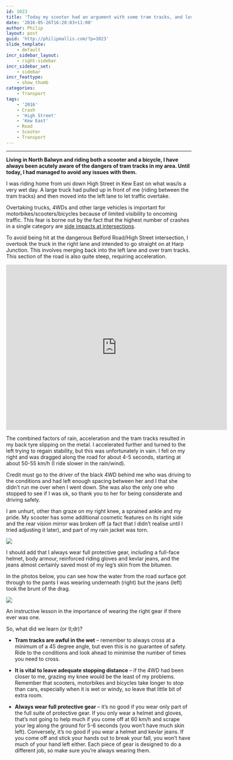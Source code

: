 ```yaml
---
id: 1023
title: 'Today my scooter had an argument with some tram tracks, and lost'
date: '2016-05-26T16:20:03+11:00'
author: Philip
layout: post
guid: 'http://philipmallis.com/?p=1023'
slide_template:
    - default
incr_sidebar_layout:
    - right-sidebar
incr_sidebar_set:
    - sidebar
incr_feattype:
    - show_thumb
categories:
    - Transport
tags:
    - '2016'
    - Crash
    - 'High Street'
    - 'Kew East'
    - Road
    - Scooter
    - Transport
---
```


- - - - - -

**Living in North Balwyn and riding both a scooter and a bicycle, I have always been acutely aware of the dangers of tram tracks in my area. Until today, I had managed to avoid any issues with them.**

I was riding home from uni down High Street in Kew East on what was/is a very wet day. A large truck had pulled up in front of me (riding between the tram tracks) and then moved into the left lane to let traffic overtake.

Overtaking trucks, 4WDs and other large vehicles is important for motorbikes/scooters/bicycles because of limited visibility to oncoming traffic. This fear is borne out by the fact that the highest number of crashes in a single category are [side impacts at intersections](https://public.tableau.com/views/Crashstatfacts/Crashfacts?:embed=y&:display_count=yes&:showTabs=y).

To avoid being hit at the dangerous Belford Road/High Street intersection, I overtook the truck in the right lane and intended to go straight on at Harp Junction. This involves merging back into the left lane and over tram tracks. This section of the road is also quite steep, requiring acceleration.

<iframe allowfullscreen="allowfullscreen" frameborder="0" height="450" loading="lazy" src="https://www.google.com/maps/embed?pb=!1m0!3m2!1sen!2sau!4v1464242459130!6m8!1m7!1sZ_Ap7NL6hoHTxoIaQ3tWVQ!2m2!1d-37.7999073!2d145.049303!3f83.4362100224747!4f-18.037227627899483!5f0.7820865974627469" style="border: 0;" width="600"></iframe>

The combined factors of rain, acceleration and the tram tracks resulted in my back tyre slipping on the metal. I accelerated further and turned to the left trying to regain stability, but this was unfortunately in vain. I fell on my right and was dragged along the road for about 4-5 seconds, starting at about 50-55 km/h (I ride slower in the rain/wind).

Credit must go to the driver of the black 4WD behind me who was driving to the conditions and had left enough spacing between her and I that she didn’t run me over when I went down. She was also the only one who stopped to see if I was ok, so thank you to her for being considerate and driving safely.

I am unhurt, other than graze on my right knee, a sprained ankle and my pride. My scooter has some additional cosmetic features on its right side and the rear vision mirror was broken off (a fact that I didn’t realise until I tried adjusting it later), and part of my rain jacket was torn.

![](http://philipmallis.com/nextgen-attach_to_post/preview/id--1049)

I should add that I always wear full protective gear, including a full-face helmet, body armour, reinforced riding gloves and kevlar jeans, and the jeans almost certainly saved most of my leg’s skin from the bitumen.

In the photos below, you can see how the water from the road surface got through to the pants I was wearing underneath (right) but the jeans (left) took the brunt of the drag.

![](http://philipmallis.com/nextgen-attach_to_post/preview/id--1030)

An instructive lesson in the importance of wearing the right gear if there ever was one.

So, what did we learn (or tl;dr)?

- **Tram tracks are awful in the wet** – remember to always cross at a minimum of a 45 degree angle, but even this is no guarantee of safety. Ride to the conditions and look ahead to minimise the number of times you need to cross.

- **It is vital to leave adequate stopping distance** – if the 4WD had been closer to me, grazing my knee would be the least of my problems. Remember that scooters, motorbikes and bicycles take longer to stop than cars, especially when it is wet or windy, so leave that little bit of extra room.

- **Always wear full protective gear** – it’s no good if you wear only part of the full suite of protective gear. If you only wear a helmet and gloves, that’s not going to help much if you come off at 60 km/h and scrape your leg along the ground for 5-6 seconds (you won’t have much skin left). Conversely, it’s no good if you wear a helmet and kevlar jeans. If you come off and stick your hands out to break your fall, you won’t have much of your hand left either. Each piece of gear is designed to do a different job, so make sure you’re always wearing them.